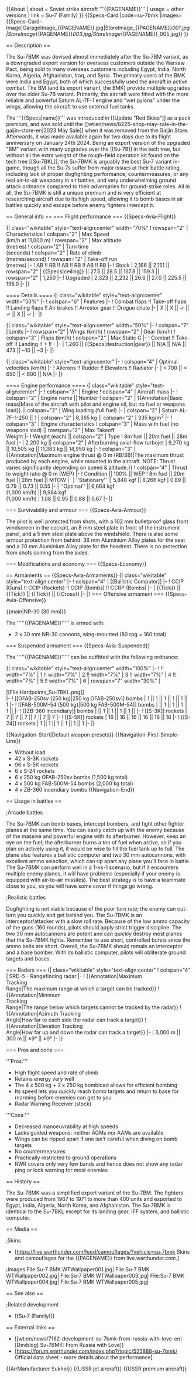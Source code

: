 {{About
| about = Soviet strike aircraft '''{{PAGENAME}}'''
| usage = other versions
| link = Su-7 (Family)
}}
{{Specs-Card
|code=su-7bmk
|images={{Specs-Card-Image|GarageImage_{{PAGENAME}}.jpg|StoreImage_{{PAGENAME}}_001.jpg|StoreImage_{{PAGENAME}}_003.jpg|StoreImage_{{PAGENAME}}_005.jpg}}
}}

== Description ==
<!-- ''In the description, the first part should be about the history of and the creation and combat usage of the aircraft, as well as its key features. In the second part, tell the reader about the aircraft in the game. Insert a screenshot of the vehicle, so that if the novice player does not remember the vehicle by name, he will immediately understand what kind of vehicle the article is talking about.'' -->
The Su-7BMK was devised almost immediately after the Su-7BM variant, as a downgraded export version for overseas customers outside the Warsaw Pact, being sold to many overseas customers including Egypt, India, North Korea, Algeria, Afghanistan, Iraq, and Syria. The primary users of the BMK were India and Egypt, both of which successfully used the aircraft in active combat. The BM (and its export variant, the BMK) provide multiple upgrades over the older Su-7B variant. Primarily, the aircraft were fitted with the more reliable and powerful Saturn AL-7F-1 engine and "wet pylons" under the wings, allowing the aircraft to use external fuel tanks.

The '''{{Specs|name}}''' was introduced in [[Update "Red Skies"]] as a pack premium, and was sold until the [[wt:en/news/8225-shop-may-sale-in-the-gaijin-store-en|2023 May Sale]] when it was removed from the Gaijin Store. Afterwards, it was made available again for two days due to its flight anniversary on January 24th 2024. Being an export version of the upgraded "BM" variant with many upgrades over the [[Su-7B]] in the tech tree, but without all the extra weight of the rough-field operation kit found on the tech tree [[Su-7BKL]], the Su-7BMK is arguably the best Su-7 variant in-game, though all the Su-7s suffer from major issues at their battle rating, including lack of proper dogfighting performance, countermeasures, or any real air-to-air weaponry in air battles, and very underwhelming ground attack ordnance compared to their adversaries for ground-strike roles. All in all, the Su-7BMK is still a unique premium and is very efficient at researching aircraft due to its high speed, allowing it to bomb bases in air battles quickly and escape before enemy fighters intercept it.

== General info ==
=== Flight performance ===
{{Specs-Avia-Flight}}
<!-- ''Describe how the aircraft behaves in the air. Speed, manoeuvrability, acceleration and allowable loads - these are the most important characteristics of the vehicle.'' -->

{| class="wikitable" style="text-align:center" width="70%"
! rowspan="2" | Characteristics
! colspan="2" | Max Speed<br>(km/h at 11,000 m)
! rowspan="2" | Max altitude<br>(metres)
! colspan="2" | Turn time<br>(seconds)
! colspan="2" | Rate of climb<br>(metres/second)
! rowspan="2" | Take-off run<br>(metres)
|-
! AB !! RB !! AB !! RB !! AB !! RB
|-
! Stock
| 2,166 || 2,151 || rowspan="2" | {{Specs|ceiling}} || 27.5 || 28.5 || 167.8 || 159.3 || rowspan="2" | 1,250
|-
! Upgraded
| 2,323 || 2,232 || 26.6 || 27.0 || 225.5 || 195.0
|-
|}

==== Details ====
{| class="wikitable" style="text-align:center" width="50%"
|-
! colspan="6" | Features
|-
! Combat flaps !! Take-off flaps !! Landing flaps !! Air brakes !! Arrestor gear !! Drogue chute
|-
| X || X || ✓ || ✓ || X || ✓     <!-- ✓ -->
|-
|}

{| class="wikitable" style="text-align:center" width="50%"
|-
! colspan="7" | Limits
|-
! rowspan="2" | Wings (km/h)
! rowspan="2" | Gear (km/h)
! colspan="3" | Flaps (km/h)
! colspan="2" | Max Static G
|-
! Combat !! Take-off !! Landing !! + !! -
|-
| 1,260 <!--{{Specs|destruction|body}}--> || {{Specs|destruction|gear}} || N/A || N/A || 473 || ~10 || ~3
|-
|}

{| class="wikitable" style="text-align:center"
|-
! colspan="4" | Optimal velocities (km/h)
|-
! Ailerons !! Rudder !! Elevators !! Radiator
|-
| < 700 || < 650 || < 600 || N/A
|-
|}

==== Engine performance ====
{| class="wikitable" style="text-align:center"
|-
! colspan="3" | Engine
! colspan="4" | Aircraft mass
|-
! colspan="2" | Engine name || Number
! colspan="2" | {{Annotation|Basic mass|Mass of the aircraft with pilot and engine oil, but no fuel or weapons load}} || colspan="2" | Wing loading (full fuel)
|-
| colspan="2" | Saturn AL-7F-1-250 || 1
| colspan="2" | 8,365 kg || colspan="2" | 335 kg/m<sup>2</sup>
|-
! colspan="3" | Engine characteristics
! colspan="3" | Mass with fuel (no weapons load) || rowspan="2" | Max Takeoff<br>Weight
|-
! Weight (each) || colspan="2" | Type
! 8m fuel || 20m fuel || 28m fuel
|-
| 2,200 kg || colspan="2" | Afterburning axial-flow turbojet
| 9,270 kg || 10,505 kg || 11,383 kg || 14,950 kg
|-
! colspan="3" | {{Annotation|Maximum engine thrust @ 0 m (RB/SB)|The maximum thrust produced by each engine, while mounted in the aircraft. NOTE: Thrust varies significantly depending on speed & altitude.}}
! colspan="4" | Thrust to weight ratio @ 0 m (WEP)
|-
! Condition || 100% || WEP
! 8m fuel || 20m fuel || 28m fuel || MTOW
|-
| ''Stationary'' || 5,848 kgf || 8,266 kgf
| 0.89 || 0.79 || 0.73 || 0.55
|-
| ''Optimal'' || 6,664 kgf<br>(1,000 km/h) || 9,984 kgf<br>(1,000 km/h)
| 1.08 || 0.95 || 0.88 || 0.67
|-
|}

=== Survivability and armour ===
{{Specs-Avia-Armour}}
<!-- ''Examine the survivability of the aircraft. Note how vulnerable the structure is and how secure the pilot is, whether the fuel tanks are armoured, etc. Describe the armour, if there is any, and also mention the vulnerability of other critical aircraft systems.'' -->
The pilot is well protected from shots, with a 102 mm bulletproof glass front windscreen in the cockpit, an 8 mm steel plate in front of the instrument panel, and a 5 mm steel plate above the windshield. There is also some armour protection from behind: 36 mm Aluminium Alloy plates for the seat and a 20 mm Aluminium Alloy plate for the headrest. There is no protection from shots coming from the sides.

=== Modifications and economy ===
{{Specs-Economy}}

== Armaments ==
{{Specs-Avia-Armaments}}
{| class="wikitable" style="text-align:center"
|-
! colspan="4" | [[Ballistic Computer]]
|-
! CCIP (Guns) !! CCIP (Rockets) !! CCIP (Bombs) !! CCRP (Bombs)
|-
| {{Tick}} || {{Tick}} || {{Tick}} || {{Cross}}
|-
|}
=== Offensive armament ===
{{Specs-Avia-Offensive}}
<!-- ''Describe the offensive armament of the aircraft, if any. Describe how effective the cannons and machine guns are in a battle, and also what belts or drums are better to use. If there is no offensive weaponry, delete this subsection.'' -->
{{main|NR-30 (30 mm)}}

The '''''{{PAGENAME}}''''' is armed with:

* 2 x 30 mm NR-30 cannons, wing-mounted (80 rpg = 160 total)

=== Suspended armament ===
{{Specs-Avia-Suspended}}
<!-- ''Describe the aircraft's suspended armament: additional cannons under the wings, bombs, rockets and torpedoes. This section is especially important for bombers and attackers. If there is no suspended weaponry remove this subsection.'' -->

The '''''{{PAGENAME}}''''' can be outfitted with the following ordnance:

{| class="wikitable" style="text-align:center" width="100%"
|-
! !! width="7%" | 1 !! width="7%" | 2 !! width="7%" | 3 !! width="7%" | 4 !! width="7%" | 5 !! width="7%" | 6
| rowspan="7" width="30%" | <div class="ttx-image">[[File:Hardpoints_Su-7BKL.png]]</div>
|-
! [[OFAB-250sv (250 kg)|250 kg OFAB-250sv]] bombs
| 1 || 1 || 1 || 1 || 1 || 1
|-
! [[FAB-500M-54 (500 kg)|500 kg FAB-500M-54]] bombs
| || 1 || 1 || 1 || 1 ||
|-
! [[ZB-360 incendiary]] bombs
| || 1 || 1 || 1 || 1 ||
|-
! [[S-3K]] rockets
| 7 || 7 || 7 || 7 || 7 || 7
|-
! [[S-5K]] rockets
| 16 || 16 || 16 || 16 || 16 || 16
|-
! [[S-24]] rockets
| 1 || 1 || 1 || 1 || 1 || 1
|-
|}

{{Navigation-Start|Default weapon presets}}
{{Navigation-First-Simple-Line}}

* Without load
* 42 x S-3K rockets
* 96 x S-5K rockets
* 6 x S-24 rockets
* 6 x 250 kg OFAB-250sv bombs (1,500 kg total)
* 4 x 500 kg FAB-500M-54 bombs (2,000 kg total)
* 4 x ZB-360 incendiary bombs
{{Navigation-End}}

== Usage in battles ==
<!-- ''Describe the tactics of playing in the aircraft, the features of using aircraft in a team and advice on tactics. Refrain from creating a "guide" - do not impose a single point of view, but instead, give the reader food for thought. Examine the most dangerous enemies and give recommendations on fighting them. If necessary, note the specifics of the game in different modes (AB, RB, SB).'' -->

;Arcade battles

The Su-7BMK can bomb bases, intercept bombers, and fight other fighter planes at the same time. You can easily catch up with the enemy because of the massive and powerful engine with its afterburner. However, keep an eye on the fuel; the afterburner burns a ton of fuel when active, so if you plan on actively using it, it would be wise to fill the fuel tank up to full. The plane also features a ballistic computer and two 30 mm autocannons, with excellent ammo selection, which can rip apart any plane you'll face in battle. The Su-7BMK can perform well in a 1-vs-1 scenario, but if it encounters multiple enemy planes, it will have problems (especially if your enemy is equipped with air-to-air missiles). The best strategy is to have a teammate close to you, so you will have some cover if things go wrong.

;Realistic battles

Dogfighting is not viable because of the poor turn rate; the enemy can out-turn you quickly and get behind you. The Su-7BMK is an interceptor/attacker with a slow roll rate. Because of the low ammo capacity of the guns (160 rounds), pilots should apply strict trigger discipline. The two 30 mm autocannons are potent and can quickly destroy most planes that the Su-7BMK fights. Remember to use short, controlled bursts since the ammo belts are short. Overall, the Su-7BMK should remain an interceptor and a base bomber. With its ballistic computer, pilots will obliterate ground targets and bases.

=== Radars ===
{| class="wikitable" style="text-align:center"
! colspan="4" | SRD-5 - Rangefinding radar
|-
! {{Annotation|Maximum<br/>Tracking<br/>Range|The maximum range at which a target can be tracked}}
! {{Annotation|Minimum<br/>Tracking<br/>Range|The range below which targets cannot be tracked by the radar}}
! {{Annotation|Azimuth Tracking<br/>Angle|How far to each side the radar can track a target}}
! {{Annotation|Elevation Tracking<br/>Angle|How far up and down the radar can track a target}}
|-
| 3,000 m || 300 m || ±9° || ±9°
|-
|}

=== Pros and cons ===
<!-- ''Summarise and briefly evaluate the vehicle in terms of its characteristics and combat effectiveness. Mark its pros and cons in the bulleted list. Try not to use more than 6 points for each of the characteristics. Avoid using categorical definitions such as "bad", "good" and the like - use substitutions with softer forms such as "inadequate" and "effective".'' -->

'''Pros:'''

* High flight speed and rate of climb
* Retains energy very well
* The 4 x 500 kg + 2 x 250 kg bombload allows for efficient bombing
* Its speed lets you quickly reach bomb targets and return to base for rearming before enemies can get to you
* Radar Warning Receiver (stock)

'''Cons:'''

* Decreased manoeuvrability at high speeds
* Lacks guided weapons: neither AGMs nor AAMs are available
* Wings can be ripped apart if one isn't careful when diving on bomb targets
* No countermeasures
* Practically restricted to ground operations
* RWR covers only very few bands and hence does not show any radar ping or lock warning for most enemies

== History ==
<!-- ''Describe the history of the creation and combat usage of the aircraft in more detail than in the introduction. If the historical reference turns out to be too long, take it to a separate article, taking a link to the article about the vehicle and adding a block "/History" (example: <nowiki>https://wiki.warthunder.com/(Vehicle-name)/History</nowiki>) and add a link to it here using the <code>main</code> template. Be sure to reference text and sources by using <code><nowiki><ref></ref></nowiki></code>, as well as adding them at the end of the article with <code><nowiki><references /></nowiki></code>. This section may also include the vehicle's dev blog entry (if applicable) and the in-game encyclopedia description (under <code><nowiki>=== In-game description ===</nowiki></code>, also if applicable).'' -->

The Su-7BMK was a simplified export variant of the Su-7BM. The fighters were produced from 1967 to 1971 to more than 400 units and exported to Egypt, India, Algeria, North Korea, and Afghanistan. The Su-7BMK is identical to the Su-7BKL except for its landing gear, IFF system, and ballistic computer.

== Media ==
<!-- ''Excellent additions to the article would be video guides, screenshots from the game, and photos.'' -->

;Skins

* [https://live.warthunder.com/feed/camouflages/?vehicle=su-7bmk Skins and camouflages for the {{PAGENAME}} from live.warthunder.com.]

;Images
<gallery mode="packed-hover" heights="200">
File:Su-7 BMK WTWallpaper001.jpg|
File:Su-7 BMK WTWallpaper002.jpg|
File:Su-7 BMK WTWallpaper003.jpg|
File:Su-7 BMK WTWallpaper004.jpg|
File:Su-7 BMK WTWallpaper005.jpg|
</gallery>

== See also ==
<!-- ''Links to the articles on the War Thunder Wiki that you think will be useful for the reader, for example:''
* ''reference to the series of the aircraft;''
* ''links to approximate analogues of other nations and research trees.'' -->

;Related development

* [[Su-7 (Family)]]

== External links ==
<!-- ''Paste links to sources and external resources, such as:''
* ''topic on the official game forum;''
* ''other literature.'' -->

* [[wt:en/news/7162-development-su-7bmk-from-russia-with-love-en|[Devblog] Su-7BMK: From Russia with Love]]
* [https://forum.warthunder.com/index.php?/topic/525888-su-7bmk/ Official data sheet - more details about the performance]

{{AirManufacturer Sukhoi}}
{{USSR jet aircraft}}
{{USSR premium aircraft}}